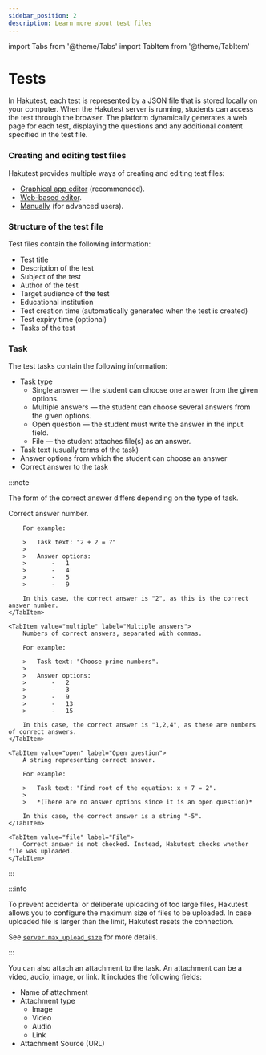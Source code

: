```yaml
---
sidebar_position: 2
description: Learn more about test files
---
```


import Tabs from '@theme/Tabs'
import TabItem from '@theme/TabItem'

# Tests

In Hakutest, each test is represented by a JSON file that is stored locally on your computer. When the Hakutest server is running, students can access the test through the browser. The platform dynamically generates a web page for each test, displaying the questions and any additional content specified in the test file.

### Creating and editing test files

Hakutest provides multiple ways of creating and editing test files:

-   [Graphical app editor](/docs/gui/editor) (recommended).
-   [Web-based editor](/docs/web/test-editor).
-   [Manually](/docs/advanced/tests/manual-edit) (for advanced users).

### Structure of the test file

Test files contain the following information:

-   Test title
-   Description of the test
-   Subject of the test
-   Author of the test
-   Target audience of the test
-   Educational institution
-   Test creation time (automatically generated when the test is created)
-   Test expiry time (optional)
-   Tasks of the test

### Task

The test tasks contain the following information:

-   Task type
    -   Single answer &mdash; the student can choose one answer from the given options.
    -   Multiple answers &mdash; the student can choose several answers from the given options.
    -   Open question &mdash; the student must write the answer in the input field.
    -   File &mdash; the student attaches file(s) as an answer.
-   Task text (usually terms of the task)
-   Answer options from which the student can choose an answer
-   Correct answer to the task

:::note

The form of the correct answer differs depending on the type of task.

<Tabs>
    <TabItem value="single" label="Single answer" default>
        Correct answer number.

        For example:

        >   Task text: "2 + 2 = ?"
        >
        >   Answer options:
        >       -   1
        >       -   4
        >       -   5
        >       -   9

        In this case, the correct answer is "2", as this is the correct answer number.
    </TabItem>

    <TabItem value="multiple" label="Multiple answers">
        Numbers of correct answers, separated with commas.

        For example:

        >   Task text: "Choose prime numbers".
        >
        >   Answer options:
        >       -   2
        >       -   3
        >       -   9
        >       -   13
        >       -   15

        In this case, the correct answer is "1,2,4", as these are numbers of correct answers.
    </TabItem>

    <TabItem value="open" label="Open question">
        A string representing correct answer.

        For example:

        >   Task text: "Find root of the equation: x + 7 = 2".
        >
        >   *(There are no answer options since it is an open question)*

        In this case, the correct answer is a string "-5".
    </TabItem>

    <TabItem value="file" label="File">
        Correct answer is not checked. Instead, Hakutest checks whether file was uploaded.
    </TabItem>

</Tabs>

:::

:::info

To prevent accidental or deliberate uploading of too large files, Hakutest allows you to configure the maximum size of files to be uploaded. In case uploaded file is larger than the limit, Hakutest resets the connection.

See [`server.max_upload_size`](/docs/configuration/server#max_upload_size) for more details.

:::

You can also attach an attachment to the task. An attachment can be a video, audio, image, or link. It includes the following fields:

-   Name of attachment
-   Attachment type
    -   Image
    -   Video
    -   Audio
    -   Link
-   Attachment Source (URL)
